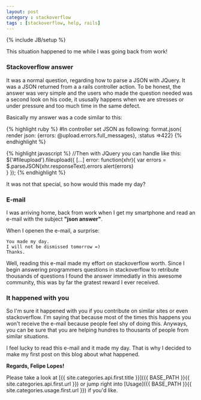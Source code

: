 ```yaml
---
layout: post
category : stackoverflow
tags : [stackoverflow, help, rails]
---
```

{% include JB/setup %}

This situation happened to me while I was going back from work!

### Stackoverflow answer

It was a normal question, regarding how to parse a JSON with JQuery. It was a JSON returned from a a rails controller action. To be honest, the answer was very simple and the users who made the question needed was a second look on his code, it ususally happens when we are stresses or under pressure and too much time in the same defect.

Basically my answer was a code similar to this:

{% highlight ruby %}
#In controller set JSON as following:
format.json{ render json: {errors: @upload.errors.full_messages}, :status =>422}
{% endhighlight %}

{% highlight javascript %}
//Then with JQuery you can handle like this:
$('#fileupload').fileupload({
  [...]
  error: function(xhr){
    var errors = $.parseJSON(xhr.responseText).errors
    alert(errors)         
  }
});
{% endhighlight %}

It was not that special, so how would this made my day?

### E-mail

I was arriving home, back from work when I get my smartphone and read an e-mail with the subject **"json answer"**.

When I openen the e-mail, a surprise:

    You made my day.
    I will not be dismissed tomorrow =)
    Thanks.

Well, reading this e-mail made my effort on stackoverflow worth. Since I begin answering programmers questions in stackoverflow to retribute thousands of questions I found the answer immediatly in this awesome community, this was by far the gratest reward I ever received.

### It happened with you

So I'm sure it happened with you if you contribute on similar sites or even stackoverflow. I'm saying that because most of the times this happens you won't receive the e-mail because people feel shy of doing this. Anyways, you can be sure that you are helping hundres to thousants of people from similar situations.

I feel lucky to read this e-mail and it made my day. That is why I decided to make my first post on this blog about what happened.

**Regards, Felipe Lopes!**

Please take a look at [{{ site.categories.api.first.title }}]({{ BASE_PATH }}{{ site.categories.api.first.url }}) 
or jump right into [Usage]({{ BASE_PATH }}{{ site.categories.usage.first.url }}) if you'd like.